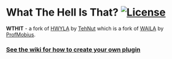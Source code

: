 # What The Hell Is That? [![License](https://img.shields.io/badge/license-CC%20BY--NC--SA%204.0-blue.svg)](https://bit.ly/cc-by-nc-sa-40)

**WTHIT** - a fork of [HWYLA](https://minecraft.curseforge.com/projects/hwyla) by [TehNut](https://www.curseforge.com/members/tehnut) which is a fork of [WAILA](https://minecraft.curseforge.com/projects/waila) by [ProfMobius](https://minecraft.curseforge.com/members/ProfMobius).

### [See the wiki for how to create your own plugin](https://github.com/badasintended/wthit/wiki)
